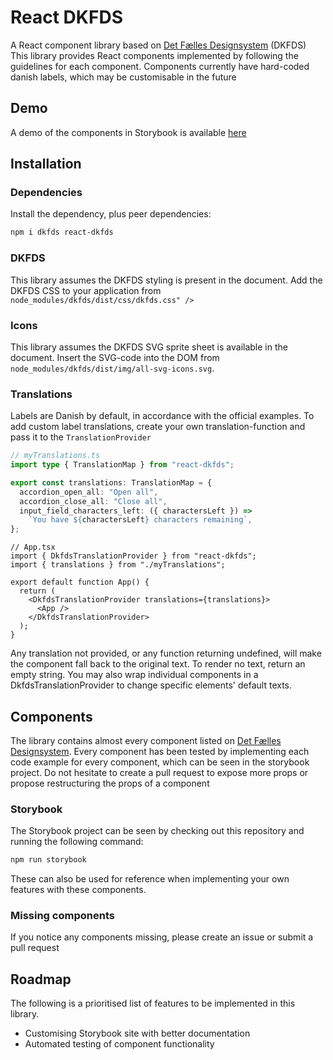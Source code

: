 # React DKFDS

A React component library based on [Det Fælles Designsystem](https://designsystem.dk) (DKFDS)
This library provides React components implemented by following the guidelines for each component.
Components currently have hard-coded danish labels, which may be customisable in the future

## Demo

A demo of the components in Storybook is available [here](https://chcederquist.github.io/react-dkfds/)

## Installation

### Dependencies

Install the dependency, plus peer dependencies:

```bash
npm i dkfds react-dkfds
```

### DKFDS

This library assumes the DKFDS styling is present in the document. Add the DKFDS CSS to your application from `node_modules/dkfds/dist/css/dkfds.css" />`

### Icons

This library assumes the DKFDS SVG sprite sheet is available in the document. Insert the SVG-code into the DOM from `node_modules/dkfds/dist/img/all-svg-icons.svg`.

### Translations

Labels are Danish by default, in accordance with the official examples. To add custom label translations, create your own translation-function and pass it to the `TranslationProvider`

```typescript
// myTranslations.ts
import type { TranslationMap } from "react-dkfds";

export const translations: TranslationMap = {
  accordion_open_all: "Open all",
  accordion_close_all: "Close all",
  input_field_characters_left: ({ charactersLeft }) =>
    `You have ${charactersLeft} characters remaining`,
};
```

```tsx
// App.tsx
import { DkfdsTranslationProvider } from "react-dkfds";
import { translations } from "./myTranslations";

export default function App() {
  return (
    <DkfdsTranslationProvider translations={translations}>
      <App />
    </DkfdsTranslationProvider>
  );
}
```

Any translation not provided, or any function returning undefined, will make the component fall back to the original text. To render no text, return an empty string.
You may also wrap individual components in a DkfdsTranslationProvider to change specific elements' default texts.

## Components

The library contains almost every component listed on [Det Fælles Designsystem](https://designsystem.dk).
Every component has been tested by implementing each code example for every component, which can be seen in the storybook project.
Do not hesitate to create a pull request to expose more props or propose restructuring the props of a component

### Storybook

The Storybook project can be seen by checking out this repository and running the following command:

```bash
npm run storybook
```

These can also be used for reference when implementing your own features with these components.

### Missing components

If you notice any components missing, please create an issue or submit a pull request

## Roadmap

The following is a prioritised list of features to be implemented in this library.

- Customising Storybook site with better documentation
- Automated testing of component functionality
